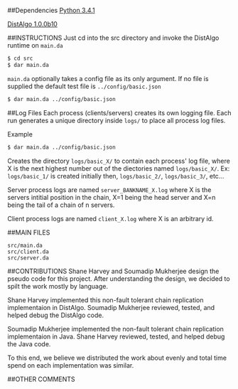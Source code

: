 ##Dependencies
<a href="https://www.python.org" target="_blank">Python 3.4.1</a>

<a href="https://github.com/DistAlgo/distalgo/" target="_blank">DistAlgo 1.0.0b10</a>

##INSTRUCTIONS
Just cd into the src directory and invoke the DistAlgo runtime on `main.da`
```bash
$ cd src
$ dar main.da
```

`main.da` optionally takes a config file as its only argument. If no file is
supplied the default test file is `../config/basic.json`
```bash
$ dar main.da ../config/basic.json
```


##Log Files
Each process (clients/servers) creates its own logging file.
Each run generates a unique directory inside `logs/` to place all process log files.

Example
```bash
$ dar main.da ../config/basic.json
```

Creates the directory `logs/basic_X/` to contain each process' log file, where X
is the next highest number out of the diectories named `logs/basic_X/`.
Ex: `logs/basic_1/` is created initially then, `logs/basic_2/`, `logs/basic_3/`, etc...

Server process logs are named `server_BANKNAME_X.log` where X is the servers
intitial position in the chain, X=1 being the head server and X=n being the
tail of a chain of n servers.

Client process logs are named `client_X.log` where X is an arbitrary id.


##MAIN FILES
```
src/main.da
src/client.da
src/server.da
```

##CONTRIBUTIONS
Shane Harvey and Soumadip Mukherjee design the pseudo code for this project.
After understanding the design, we decided to spilt the work mostly by language.

Shane Harvey implemented this non-fault tolerant chain replication implementaion
in DistAlgo. Soumadip Mukherjee reviewed, tested, and helped debug the DistAlgo code.

Soumadip Mukherjee implemented the non-fault tolerant chain replication implementaion
in Java. Shane Harvey reviewed, tested, and helped debug the Java code.

To this end, we believe we distributed the work about evenly and total time spend on
each implementation was similar.

##OTHER COMMENTS
